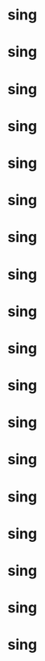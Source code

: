 # sing
# sing
# sing
# sing
# sing
# sing
# sing
# sing
# sing
# sing
# sing
# sing
# sing
# sing
# sing
# sing
# sing
# sing
